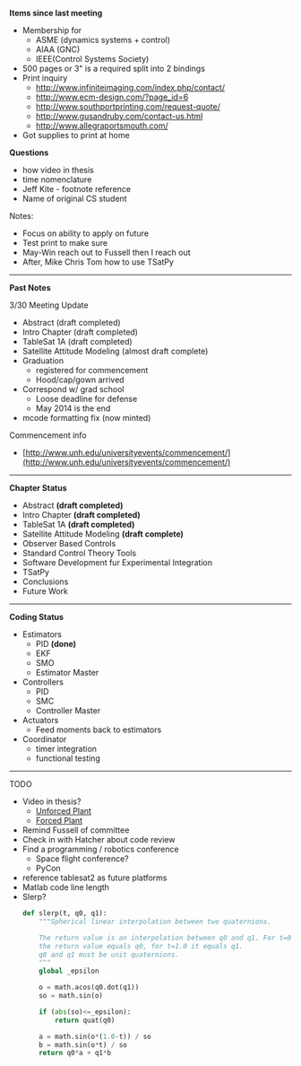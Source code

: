 **Items since last meeting**

* Membership for
    * ASME (dynamics systems + control)
    * AIAA (GNC)
    * IEEE(Control Systems Society)
* 500 pages or 3" is a required split into 2 bindings
* Print inquiry
    * http://www.infiniteimaging.com/index.php/contact/
    * http://www.ecm-design.com/?page_id=6
    * http://www.southportprinting.com/request-quote/
    * http://www.gusandruby.com/contact-us.html
    * http://www.allegraportsmouth.com/
* Got supplies to print at home

**Questions**

* how video in thesis
* time nomenclature
* Jeff Kite - footnote reference
* Name of original CS student

Notes:

* Focus on ability to apply on future
* Test print to make sure
* May-Win reach out to Fussell then I reach out
* After, Mike Chris Tom how to use TSatPy

***

**Past Notes**

3/30 Meeting Update

* Abstract (draft completed)
* Intro Chapter (draft completed)
* TableSat 1A (draft completed)
* Satellite Attitude Modeling (almost draft complete)
* Graduation
    * registered for commencement
    * Hood/cap/gown arrived
* Correspond w/ grad school
    * Loose deadline for defense
    * May 2014 is the end
* mcode formatting fix (now minted)

Commencement info

* [http://www.unh.edu/universityevents/commencement/](http://www.unh.edu/universityevents/commencement/)



***

**Chapter Status**

* Abstract **(draft completed)**
* Intro Chapter **(draft completed)**
* TableSat 1A **(draft completed)**
* Satellite Attitude Modeling **(draft complete)**
* Observer Based Controls
* Standard Control Theory Tools
* Software Development fur Experimental Integration
* TSatPy
* Conclusions
* Future Work

***

**Coding Status**

* Estimators
    * PID **(done)**
    * EKF
    * SMO
    * Estimator Master
* Controllers
    * PID
    * SMC
    * Controller Master
* Actuators
    * Feed moments back to estimators
* Coordinator
    * timer integration
    * functional testing

***

TODO

* Video in thesis?
    * [Unforced Plant](https://vimeo.com/68018120)
    * [Forced Plant](https://vimeo.com/42960673)
* Remind Fussell of committee
* Check in with Hatcher about code review
* Find a programming / robotics conference
    * Space flight conference?
    * PyCon
* reference tablesat2 as future platforms
* Matlab code line length
* Slerp?
    ```python
    def slerp(t, q0, q1):
        """Spherical linear interpolation between two quaternions.

        The return value is an interpolation between q0 and q1. For t=0.0
        the return value equals q0, for t=1.0 it equals q1.
        q0 and q1 must be unit quaternions.
        """
        global _epsilon

        o = math.acos(q0.dot(q1))
        so = math.sin(o)

        if (abs(so)<=_epsilon):
            return quat(q0)

        a = math.sin(o*(1.0-t)) / so
        b = math.sin(o*t) / so
        return q0*a + q1*b
    ```
